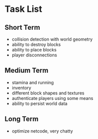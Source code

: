 # Task List

## Short Term

- collision detection with world geometry
- ability to destroy blocks
- ability to place blocks
- player disconnections

## Medium Term

- stamina and running
- inventory
- different block shapes and textures
- authenticate players using some means
- ability to persist world data

## Long Term

- optimize netcode, very chatty
